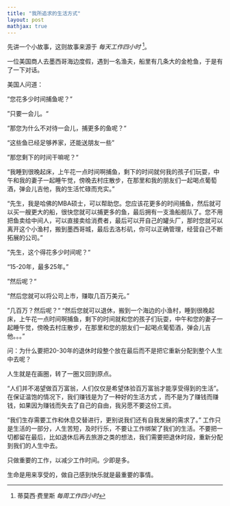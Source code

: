 ```yaml
---
title: "我所追求的生活方式"
layout: post
mathjax: true
---
```

先讲一个小故事，这则故事来源于 *每天工作四小时* [^1]。

一位美国商人去墨西哥海边度假，遇到一名渔夫，船里有几条大的金枪鱼，于是有了一下对话。

美国人问道：

”您花多少时间捕鱼呢？”

”只要一会儿。“

“那您为什么不对待一会儿，捕更多的鱼呢？“

“这些鱼已经足够养家，还能送朋友一些”

”那您剩下的时间干嘛呢？“

“我睡到很晚起床，上午花一点时间啊捕鱼，剩下的时间就何我的孩子们玩耍，中午和我的妻子一起睡午觉，傍晚去村庄散步，在那里和我的朋友们一起喝点葡萄酒，弹会儿吉他，我的生活忙碌而充实。”

“先生，我是哈佛的MBA硕士，可以帮助您。您应该花更多的时间捕鱼，然后就可以买一艘更大的船，很快您就可以捕更多的鱼，最后拥有一支渔船舰队了。您不用把鱼卖给中间人，可以直接卖给消费者，最后可以开自己的罐头厂，那时您就可以离开这个小渔村，搬到墨西哥城，最后去洛杉矶，你可以正确管理，经营自己不断拓展的公司。”

”先生，这个得花多少时间呢？“

“15-20年，最多25年。”

”然后呢？“

“然后您就可以将公司上市，赚取几百万美元。”

”几百万？然后呢？“
“然后您就可以退休，搬到一个海边的小渔村，睡到很晚起床，上午花一点时间啊捕鱼，剩下的时间就和您的孩子们玩耍，中午和您的妻子一起睡午觉，傍晚去村庄散步，在那里和您的朋友们一起喝点葡萄酒，弹会儿吉他。。。”

问：为什么要把20-30年的退休时段整个放在最后而不是把它重新分配到整个人生中去呢？

人生就是在画圈，转了一圈又回到原点。

“人们并不渴望做百万富翁，人们仅仅是希望体验百万富翁才能享受得到的生活”。在保证温饱的情况下，我们赚钱是为了一种好的生活方式 ，而不是为了赚钱而赚钱，如果因为赚钱而失去了自己的自由，我另愿不要这份工资。

“我们生存需要工作和休息交替进行，更别说我们还有自我发展的需求了。” 工作只是生活的一部分，人生苦短，及时行乐，不要让工作绑架了我们的生活。不要把一切都留在最后，比如退休后再去旅游之类的想法，我们需要把退休时段，重新分配到我们的人生中去。

只做重要的工作，以减少工作时间。少即是多。

生命是用来享受的，做自己感到快乐就是最重要的事情。

[^1]: 蒂莫西·费里斯 *每周工作四小时*